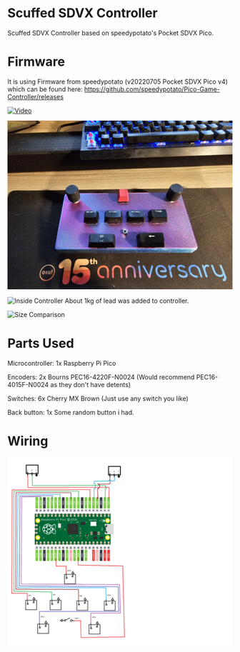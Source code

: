 # Scuffed SDVX Controller

Scuffed SDVX Controller based on speedypotato's Pocket SDVX Pico.

# Firmware

It is using Firmware from speedypotato (v20220705 Pocket SDVX Pico v4) which can be found here: https://github.com/speedypotato/Pico-Game-Controller/releases

[![Video](https://img.youtube.com/vi/ihb2PBFyHsk&ab/0.jpg)](https://www.youtube.com/watch?v=ihb2PBFyHsk&ab)


![Controller](Controller.jpg)

![Inside Controller](Inside.jpg)
About 1kg of lead was added to controller.

![Size Comparison](Size.jpg)

# Parts Used

Microcontroller: 1x Raspberry Pi Pico

Encoders: 2x Bourns PEC16-4220F-N0024 (Would recommend PEC16-4015F-N0024 as they don't have detents)

Switches: 6x Cherry MX Brown (Just use any switch you like)

Back button: 1x Some random button i had.

# Wiring

![Wiring](SVDX%20Controller%20Schematic.png)
